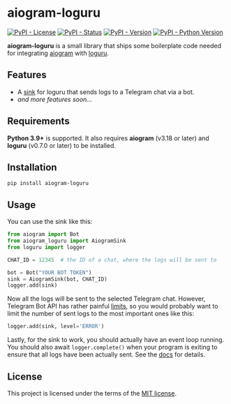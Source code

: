 # aiogram-loguru

[![PyPI - License](https://img.shields.io/pypi/l/aiogram-loguru)](https://opensource.org/licenses/MIT)
[![PyPI - Status](https://img.shields.io/pypi/status/aiogram-loguru)](https://pypi.org/project/aiogram-loguru/)
[![PyPI - Version](https://img.shields.io/pypi/v/aiogram-loguru)](https://pypi.org/project/aiogram-loguru/)
[![PyPI - Python Version](https://img.shields.io/pypi/pyversions/aiogram-loguru)](https://pypi.org/project/aiogram-loguru/)

**aiogram-loguru** is a small library that ships some boilerplate code needed for integrating
[aiogram](https://pypi.org/project/aiogram/) with [loguru](https://pypi.org/project/loguru/).

## Features

- A [sink](https://loguru.readthedocs.io/en/stable/api/logger.html#loguru._logger.Logger.add)
  for loguru that sends logs to a Telegram chat via a bot.
- *and more features soon...*

## Requirements

**Python 3.9+** is supported.
It also requires **aiogram** (v3.18 or later) and **loguru** (v0.7.0 or later) to be installed.

## Installation

    pip install aiogram-loguru

## Usage

You can use the sink like this:

```python
from aiogram import Bot
from aiogram_loguru import AiogramSink
from loguru import logger

CHAT_ID = 12345  # the ID of a chat, where the logs will be sent to

bot = Bot("YOUR BOT TOKEN")
sink = AiogramSink(bot, CHAT_ID)
logger.add(sink)
```

Now all the logs will be sent to the selected Telegram chat.
However, Telegram Bot API has rather painful [limits](https://limits.tginfo.me/en),
so you would probably want to limit the number of sent logs to the most important ones like this:

```python
logger.add(sink, level='ERROR')
```

Lastly, for the sink to work, you should actually have an event loop running.
You should also await `logger.complete()` when your program is exiting to ensure that all logs
have been actually sent.
See the [docs](https://loguru.readthedocs.io/en/stable/api/logger.html#loguru._logger.Logger.complete) for details.

## License

This project is licensed under the terms of
the [MIT license](https://github.com/antos07/aiogram-loguru/blob/master/LICENSE).
